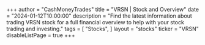 +++
author = "CashMoneyTrades"
title = "VRSN | Stock and Overview"
date = "2024-01-12T10:00:00"
description = "Find the latest information about trading VRSN stock for a full financial overview to help with your stock trading and investing."
tags = [
   "Stocks",
]
layout = "stocks"
ticker = "VRSN"
disableListPage = true
+++
